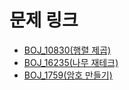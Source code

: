 # 문제 링크

- [BOJ_10830(행렬 제곱)](https://www.acmicpc.net/problem/10830)
- [BOJ_16235(나무 재테크)](https://www.acmicpc.net/problem/16235)
- [BOJ_1759(암호 만들기)](https://www.acmicpc.net/problem/1759)

